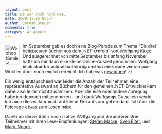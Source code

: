 ```yaml
---
layout: post
title: Da war doch noch was…
date: 2009-11-26 06:54
author: Gordon Breuer
comments: true
category: Allgemein
---
```

<p><img style="border-bottom: 0px; border-left: 0px; margin: 5px 10px 0px 0px; display: inline; border-top: 0px; border-right: 0px" title="Woohoo (Smiley)" src="http://anheledirwp.blob.core.windows.net/wordpress/2009/11/emote_woohoooo.png" border="0" alt="Woohoo (Smiley)" width="48" height="64" align="left" /> Im September gab es doch eine Blog-Parade zum Thema &ldquo;Die drei beliebtesten B&uuml;cher aus dem .NET-Umfeld&rdquo; von <a href="http://gehirnwindung.de/" target="_blank">Wolfgang Kluge</a>. Und ausgerechnet von mitte September bis anfang November hatte ich mir dann eine kleine Online-Auszeit genommen. Wolfgang blieb aber bis zuletzt hartn&auml;ckig und hat mich dann vor ein paar Wochen doch noch endlich erreicht: Ich hab was <a href="http://gehirnwindung.de/post/2009/11/17/Blog-Parade-Die-3-beliebtesten-Fachbucher-aus-dem-NET-Umfeld-(Ergebnis).aspx" target="_blank">gewonnen</a>! :-)</p>
<p>Ein wenig entt&auml;uschend war leider die Anzahl der Teilnehmer, eine repr&auml;sentative Auswahl an B&uuml;chern f&uuml;r den gemeinen .NET-Entwickler kam dabei also leider nicht zusammen. Aber die eine oder andere Anregung habe ich dennoch mitgenommen &ndash; und dank Wolfgangs Gutschein werde ich auch dieses Jahr noch auf kleine Einkaufstour gehen damit ich &uuml;ber die Feiertage etwas zum Lesen habe.</p>
<p>Danke an dieser Stelle noch mal an Wolfgang und die anderen drei Teilnehmer mit ihren Lese-Empfehlungen: <a href="http://blog.stefan-macke.com/" target="_blank">Stefan Macke</a>, <a href="http://schanetti.de/" target="_blank">Sven Eiter</a>, und <a href="http://blog.topdf.de/" target="_blank">Mario Noack</a>.</p>
